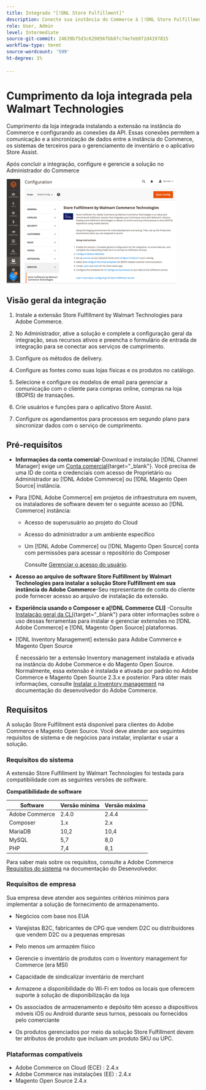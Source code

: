 ```yaml
---
title: Integrado "[!DNL Store Fulfillment]"
description: Conecte sua instância do Commerce à [!DNL Store Fulfillment Manager] concluindo algumas etapas de integração.
role: User, Admin
level: Intermediate
source-git-commit: 24639b75d3c629856fbb8fc74e7eb072d4197815
workflow-type: tm+mt
source-wordcount: '599'
ht-degree: 1%

---
```



# Cumprimento da loja integrada pela Walmart Technologies

Cumprimento da loja integrada instalando a extensão na instância do Commerce e configurando as conexões da API. Essas conexões permitem a comunicação e a sincronização de dados entre a instância do Commerce, os sistemas de terceiros para o gerenciamento de inventário e o aplicativo Store Assist.

Após concluir a integração, configure e gerencie a solução no Administrador do Commerce

![[!DNL Store Fulfillment Service] configuração na visualização Administração](assets/store-fulfillment-admin-home.png)

## Visão geral da integração

1. Instale a extensão Store Fulfillment by Walmart Technologies para Adobe Commerce.

1. No Administrador, ative a solução e complete a configuração geral da integração, seus recursos ativos e preencha o formulário de entrada de integração para se conectar aos serviços de cumprimento.

1. Configure os métodos de delivery.

1. Configure as fontes como suas lojas físicas e os produtos no catálogo.

1. Selecione e configure os modelos de email para gerenciar a comunicação com o cliente para compras online, compras na loja (BOPIS) de transações.

1. Crie usuários e funções para o aplicativo Store Assist.

1. Configure os agendamentos para processos em segundo plano para sincronizar dados com o serviço de cumprimento.

## Pré-requisitos

* **Informações da conta comercial**-Download e instalação [!DNL Channel Manager] exige um [Conta comercial](https://docs.magento.com/user-guide/magento/magento-account.html){target=&quot;_blank&quot;}. Você precisa de uma ID de conta e credenciais com acesso de Proprietário ou Administrador ao [!DNL Adobe Commerce] ou [!DNL Magento Open Source] instância.

* Para [!DNL Adobe Commerce] em projetos de infraestrutura em nuvem, os instaladores de software devem ter o seguinte acesso ao [!DNL Commerce] instância:

   * Acesso de superusuário ao projeto do Cloud
   * Acesso do administrador a um ambiente específico
   * Um [!DNL Adobe Commerce] ou [!DNL Magento Open Source] conta com permissões para acessar o repositório do Composer

      Consulte [Gerenciar o acesso do usuário](https://devdocs.magento.com/cloud/project/user-admin.html).

* **Acesso ao arquivo de software Store Fulfillment by Walmart Technologies para instalar a solução Store Fulfillment em sua instância do Adobe Commerce**-Seu representante de conta do cliente pode fornecer acesso ao arquivo de instalação da extensão.

* **Experiência usando o Composer e a[!DNL Commerce CLI]** -Consulte [Instalação geral da CLI](https://devdocs.magento.com/extensions/install/){target=&quot;_blank&quot;} para obter informações sobre o uso dessas ferramentas para instalar e gerenciar extensões no [!DNL Adobe Commerce] e [!DNL Magento Open Source] plataformas.

* [!DNL Inventory Management] extensão para Adobe Commerce e Magento Open Source

   É necessário ter a extensão Inventory management instalada e ativada na instância do Adobe Commerce e do Magento Open Source. Normalmente, essa extensão é instalada e ativada por padrão no Adobe Commerce e Magento Open Source 2.3.x e posterior. Para obter mais informações, consulte [Instalar o Inventory management](https://devdocs.magento.com/extensions/inventory-management/) na documentação do desenvolvedor do Adobe Commerce.

## Requisitos

A solução Store Fulfillment está disponível para clientes do Adobe Commerce e Magento Open Source. Você deve atender aos seguintes requisitos de sistema e de negócios para instalar, implantar e usar a solução.

### Requisitos do sistema

A extensão Store Fulfillment by Walmart Technologies foi testada para compatibilidade com as seguintes versões de software.

**Compatibilidade de software**

| **Software** | **Versão mínima** | **Versão máxima** |
|----------------|---------------------|---------------------|
| Adobe Commerce | 2.4.0 | 2.4.4 |
| Composer | 1.x | 2.x |
| MariaDB | 10,2 | 10,4 |
| MySQL | 5,7 | 8,0 |
| PHP | 7,4 | 8,1 |

Para saber mais sobre os requisitos, consulte a Adobe Commerce [Requisitos do sistema](https://devdocs.magento.com/guides/v2.4/install-gde/system-requirements.html) na documentação do Desenvolvedor.

### Requisitos de empresa

Sua empresa deve atender aos seguintes critérios mínimos para implementar a solução de fornecimento de armazenamento.

* Negócios com base nos EUA

* Varejistas B2C, fabricantes de CPG que vendem D2C ou distribuidores que vendem D2C ou a pequenas empresas

* Pelo menos um armazém físico

* Gerencie o inventário de produtos com o Inventory management for Commerce (era MSI)

* Capacidade de sindicalizar inventário de merchant

* Armazene a disponibilidade do Wi-Fi em todos os locais que oferecem suporte à solução de disponibilização da loja

* Os associados de armazenamento e depósito têm acesso a dispositivos móveis iOS ou Android durante seus turnos, pessoais ou fornecidos pelo comerciante

* Os produtos gerenciados por meio da solução Store Fulfillment devem ter atributos de produto que incluam um produto SKU ou UPC.

### Plataformas compatíveis

* Adobe Commerce on Cloud (ECE) : 2.4.x
* Adobe Commerce nas instalações (EE) : 2.4.x
* Magento Open Source 2.4.x

